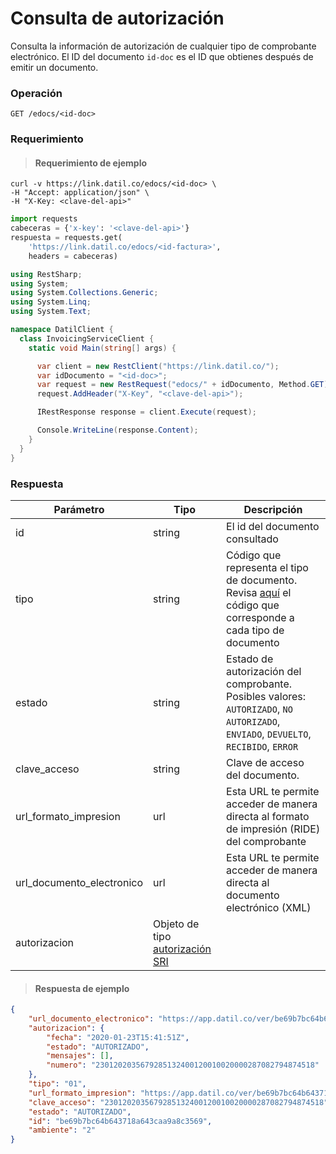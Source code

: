 # Consulta de autorización

Consulta la información de autorización de cualquier tipo de comprobante electrónico.
El ID del documento `id-doc` es el ID que obtienes después de emitir un documento.

### Operación

`GET /edocs/<id-doc>`

### Requerimiento

> #### Requerimiento de ejemplo

```shell
curl -v https://link.datil.co/edocs/<id-doc> \
-H "Accept: application/json" \
-H "X-Key: <clave-del-api>"
```

```python
import requests
cabeceras = {'x-key': '<clave-del-api>'}
respuesta = requests.get(
    'https://link.datil.co/edocs/<id-factura>',
    headers = cabeceras)
```

```csharp
using RestSharp;
using System;
using System.Collections.Generic;
using System.Linq;
using System.Text;

namespace DatilClient {
  class InvoicingServiceClient {
    static void Main(string[] args) {

      var client = new RestClient("https://link.datil.co/");
      var idDocumento = "<id-doc>";
      var request = new RestRequest("edocs/" + idDocumento, Method.GET);
      request.AddHeader("X-Key", "<clave-del-api>");

      IRestResponse response = client.Execute(request);

      Console.WriteLine(response.Content);
    }
  }
}
```

### Respuesta

Parámetro    | Tipo    | Descripción
------------ | ------- | -----------
id           | string  | El id del documento consultado
tipo         | string  | Código que representa el tipo de documento. Revisa [aquí](#tipos-de-documentos) el código que corresponde a cada tipo de documento
estado       | string  | Estado de autorización del comprobante. Posibles valores: `AUTORIZADO`, `NO AUTORIZADO`, `ENVIADO`, `DEVUELTO`, `RECIBIDO`, `ERROR`
clave_acceso | string  | Clave de acceso del documento.
url_formato_impresion | url | Esta URL te permite acceder de manera directa al formato de impresión (RIDE) del comprobante
url_documento_electronico | url | Esta URL te permite acceder de manera directa al documento electrónico (XML)
autorizacion | Objeto de tipo [autorización SRI](#autorizacion-sri)

> #### Respuesta de ejemplo

```json
{
    "url_documento_electronico": "https://app.datil.co/ver/be69b7bc64b643718a643caa9a8c3569/xml",
    "autorizacion": {
        "fecha": "2020-01-23T15:41:51Z",
        "estado": "AUTORIZADO",
        "mensajes": [],
        "numero": "2301202035679285132400120010020000287082794874518"
    },
    "tipo": "01",
    "url_formato_impresion": "https://app.datil.co/ver/be69b7bc64b643718a643caa9a8c3569/pdf",
    "clave_acceso": "2301202035679285132400120010020000287082794874518",
    "estado": "AUTORIZADO",
    "id": "be69b7bc64b643718a643caa9a8c3569",
    "ambiente": "2"
}
```
